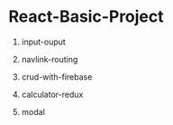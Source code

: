 # React-Basic-Project

1. input-ouput 

2. navlink-routing

3. crud-with-firebase

4. calculator-redux

5. modal